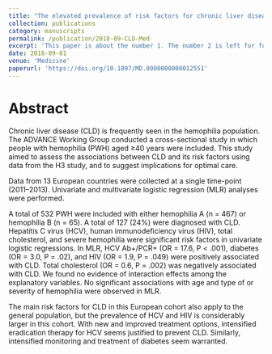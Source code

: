 ```yaml
---
title: "The elevated prevalence of risk factors for chronic liver disease among ageing people with hemophilia and implications for treatment"
collection: publications
category: manuscripts
permalink: /publication/2018-09-CLD-Med
excerpt: 'This paper is about the number 1. The number 2 is left for future work.'
date: 2018-09-01
venue: 'Medicine'
paperurl: 'https://doi.org/10.1097/MD.0000000000012551'
---
```


Abstract
========
Chronic liver disease (CLD) is frequently seen in the hemophilia population. The ADVANCE Working Group conducted a cross-sectional study in which people with hemophilia (PWH) aged ≥40 years were included. This study aimed to assess the associations between CLD and its risk factors using data from the H3 study, and to suggest implications for optimal care.

Data from 13 European countries were collected at a single time-point (2011–2013). Univariate and multivariate logistic regression (MLR) analyses were performed.

A total of 532 PWH were included with either hemophilia A (n = 467) or hemophilia B (n = 65). A total of 127 (24%) were diagnosed with CLD. Hepatitis C virus (HCV), human immunodeficiency virus (HIV), total cholesterol, and severe hemophilia were significant risk factors in univariate logistic regressions. In MLR, HCV Ab+/PCR+ (OR = 17.6, P < .001), diabetes (OR = 3.0, P = .02), and HIV (OR = 1.9, P = .049) were positively associated with CLD. Total cholesterol (OR = 0.6, P = .002) was negatively associated with CLD. We found no evidence of interaction effects among the explanatory variables. No significant associations with age and type of or severity of hemophilia were observed in MLR.

The main risk factors for CLD in this European cohort also apply to the general population, but the prevalence of HCV and HIV is considerably larger in this cohort. With new and improved treatment options, intensified eradication therapy for HCV seems justified to prevent CLD. Similarly, intensified monitoring and treatment of diabetes seem warranted.
